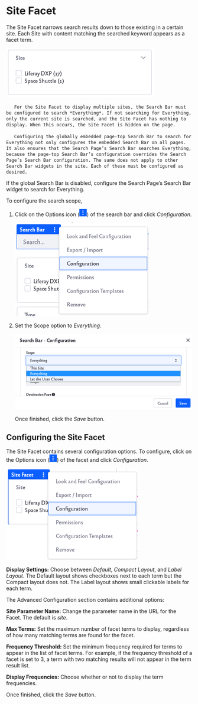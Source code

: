 # Site Facet

The Site Facet narrows search results down to those existing in a certain site. Each Site with content matching the searched keyword appears as a facet term.

![Example of site facet results.](site-facet/images/01.png)

```important::
   For the Site Facet to display multiple sites, the Search Bar must be configured to search *Everything*. If not searching for Everything, only the current site is searched, and the Site Facet has nothing to display. When this occurs, the Site Facet is hidden on the page.

   Configuring the globally embedded page-top Search Bar to search for Everything not only configures the embedded Search Bar on all pages. It also ensures that the Search Page’s Search Bar searches Everything, because the page-top Search Bar’s configuration overrides the Search Page’s Search Bar configuration. The same does not apply to other Search Bar widgets in the site. Each of these must be configured as desired.
```

If the global Search Bar is disabled, configure the Search Page’s Search Bar widget to search for Everything.

To configure the search scope,

1. Click on the Options icon (![Click on the options icon of the search bar.](../../../images/icon-app-options.png)) of the search bar and click *Configuration*.

    ![Click on the Configuration option.](site-facet/images/02.png)

1. Set the Scope option to *Everything*. 

    ![Select everything in the drop down menu.](site-facet/images/03.png)

    Once finished, click the *Save* button.

## Configuring the Site Facet

The Site Facet contains several configuration options. To configure, click on the Options icon (![Click on the options icon of the search bar.](../../../images/icon-app-options.png)) of the facet and click *Configuration*.

![Click on the Configuration option.](site-facet/images/04.png)

**Display Settings:** Choose between *Default*, *Compact Layout*, and *Label Layout*. The Default layout shows checkboxes next to each term but the Compact layout does not. The Label layout shows small clickable labels for each term.

The Advanced Configuration section contains additional options: 

**Site Parameter Name:** Change the parameter name in the URL for the Facet. The default is *site*. 

**Max Terms:** Set the maximum number of facet terms to display, regardless of how many matching terms are found for the facet.

**Frequency Threshold:** Set the minimum frequency required for terms to appear in the list of facet terms. For example, if the frequency threshold of a facet is set to 3, a term with two matching results will not appear in the term result list.

**Display Frequencies:** Choose whether or not to display the term frequencies.

Once finished, click the *Save* button.


